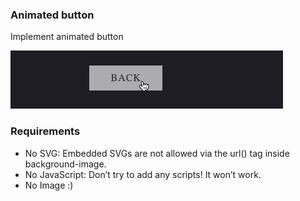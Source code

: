 ### Animated button

Implement animated button

![button](button.gif)

### Requirements

- No SVG: Embedded SVGs are not allowed via the url() tag inside background-image.
- No JavaScript: Don’t try to add any scripts! It won’t work.
- No Image :)
